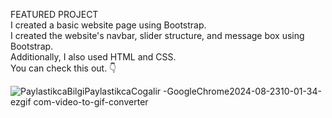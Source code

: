 FEATURED PROJECT
<br>
I created a basic website page using Bootstrap.
<br>
I created the website's navbar, slider structure, and message box using Bootstrap.
<br>
Additionally, I also used HTML and CSS.
<br>
You can check this out. &#128071;
<br>

![PaylastikcaBilgiPaylastikcaCogalir -GoogleChrome2024-08-2310-01-34-ezgif com-video-to-gif-converter](https://github.com/user-attachments/assets/e931f02b-a010-4430-80af-44301044b92f)
